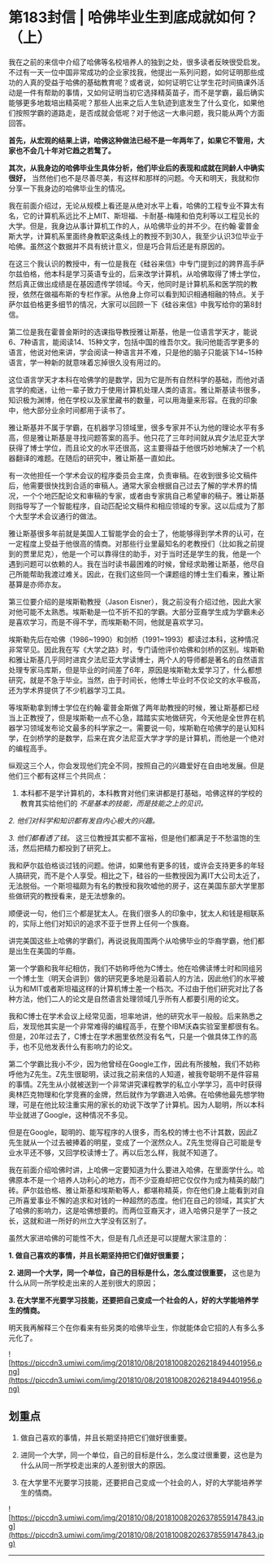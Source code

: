 # 第183封信 | 哈佛毕业生到底成就如何？（上）

我在之前的来信中介绍了哈佛等名校培养人的独到之处，很多读者反映很受启发。不过有一天一位中国非常成功的企业家找我，他提出一系列问题，如何证明那些成功的人真的受益于哈佛的基础教育呢？或者说，如何证明它让学生花时间搞课外活动是一件有帮助的事情，又如何证明当初它选择精英苗子，而不是学霸，最后确实能够更多地栽培出精英呢？那些人出来之后人生轨迹到底发生了什么变化，如果他们按照学霸的道路走，是否成就会低呢？对于他这一大串问题，我只能从两个方面回答。

 **首先，从宏观的结果上讲，哈佛这种做法已经不是一年两年了，如果它不管用，大家也不会几十年对它趋之若鹜了。**

 **其次，从我身边的哈佛毕业生具体分析，他们毕业后的表现和成就在同龄人中确实很好，** 当然他们也不是尽善尽美，有这样和那样的问题。今天和明天，我就和你分享一下我身边的哈佛毕业生的情况。

我在前面介绍过，无论从规模上看还是从绝对水平上看，哈佛的工程专业不算太有名，它的计算机系远比不上MIT、斯坦福、卡耐基-梅隆和伯克利等以工程见长的大学。但是，我身边从事计算机工作的人，从哈佛毕业的并不少。在约翰∙霍普金斯大学，计算机系里面终身教职这条线上的教授不到30人，我至少认识3位毕业于哈佛。虽然这个数据并不具有统计意义，但是巧合背后还是有原因的。

在这三个我认识的教授中，有一位是我在《硅谷来信》中专门提到过的跨界高手萨尔兹伯格，他本科是学习英语专业的，后来改学计算机，从哈佛取得了博士学位，然后真正做出成绩是在基因遗传学领域。今天，他同时是计算机系和医学院的教授，依然在做福布斯的专栏作家。从他身上你可以看到知识相通相融的特点。关于萨尔兹伯格更多细节的情况，大家可以回顾一下《硅谷来信》中我写给你的第8封信。

第二位是我在霍普金斯时的选课指导教授雅让斯基，他是一位语言学天才，能说6、7种语言，能阅读14、15种文字，包括中国的维吾尔文。我问他能否学更多的语言，他说对他来讲，学会阅读一种语言并不难，只是他的脑子只能装下14~15种语言，学一种新的就意味着忘掉很久没有用过的。

这位语言学天才本科在哈佛学的是数学，因为它是所有自然科学的基础，而他对语言学的痴迷，让他一辈子致力于使用计算机处理人类的语言。雅让斯基读书很多，知识极为渊博，他在学校以及家里藏书的数量，可以用海量来形容。在我的印象中，他大部分业余时间都用于读书了。

雅让斯基并不属于学霸，在机器学习领域里，很多专家并不认为他的理论水平有多高，但是雅让斯基是寻找问题答案的高手。他只花了三年时间就从宾夕法尼亚大学获得了博士学位，而且论文的水平还很高，这主要得益于他很巧妙地解决了一个机器翻译的难题。在随后的研究中，雅让斯基一直如此。

有一次他担任一个学术会议的程序委员会主席，负责审稿。在收到很多论文稿件后，他需要很快找到合适的审稿人。通常大家会根据自己过去了解的学术界的情况，一个个地匹配论文和审稿的专家，或者由专家挑自己希望审的稿子。雅让斯基则指导写了一个智能程序，自动匹配论文稿件和相应领域的专家。这以后成为了那个大型学术会议通行的做法。

雅让斯基很多年前就是美国人工智能学会的会士了，他能够得到学术界的认可，在一定程度上受益于他很高的情商。对那些行业里最知名的老教授们（比如我之前提到的贾里尼克），他是一个可以靠得住的助手，对于当时还是学生的我，他是一个遇到问题可以依赖的人。我在当时读书最困难的时候，曾经求助雅让斯基，他尽自己所能帮助我渡过难关。因此，在我们这些同一个课题组的博士生们看来，雅让斯基算是亦师亦友。

第三位要介绍的是埃斯勒教授（Jason Eisner），我之前没有介绍过他，因此大家对他可能不太熟悉。埃斯勒是一位不折不扣的学霸。大部分亚裔学生成为学霸未必是喜欢学习，而是不得不学，而埃斯勒不同，他就是喜欢学习。

埃斯勒先后在哈佛（1986~1990）和剑桥（1991~1993）都读过本科，这种情况非常罕见。因此我在写《大学之路》时，专门请他评价哈佛和剑桥的区别。埃斯勒和雅让斯基几乎同时进宾夕法尼亚大学读博士，两个人的导师都是著名的自然语言处理专家马库斯，但是毕业的时间差了6年，原因是埃斯勒太爱学习了，什么都想研究，就是不急于毕业。当然，由于时间长，他博士毕业时不仅论文的水平极高，还为学术界提供了不少机器学习工具。

等埃斯勒拿到博士学位在约翰∙霍普金斯做了两年助教授的时候，雅让斯基都已经当上正教授了，但是埃斯勒一点不心急，踏踏实实地做研究，今天他是全世界在机器学习领域发布论文最多的科学家之一。需要说一句，埃斯勒在哈佛学的是认知科学，在剑桥学的是数学，后来在宾夕法尼亚大学才学的是计算机，而他是一个绝对的编程高手。

纵观这三个人，你会发现他们完全不同，按照自己的兴趣爱好在自由地发展。但是他们三个都有这样三个共同点：

1. 本科都不是学计算机的，本科教育对他们来讲都是打基础，哈佛这样的学校的教育其实给他们的 *不是基本的技能，而是技能之上的见识。*

 *2. 他们对科学和知识都有发自内心极大的兴趣。*

 *3. 他们都看透了钱。* 这三位教授其实都不富裕，但是他们都满足于不愁温饱的生活，然后把精力都投到了研究上。

我和萨尔兹伯格谈过钱的问题。他讲，如果他有更多的钱，或许会支持更多的年轻人搞研究，而不是个人享受。相比之下，硅谷的一些教授因为离IT大公司太近了，无法脱俗。一个斯坦福颇为有名的教授和我吹嘘他的房子，这在美国东部大学里那些做研究的教授看来，是无法想象的。

顺便说一句，他们三个都是犹太人。在我们很多人的印象中，犹太人和钱是相联系的，实际上他们对知识的追求不亚于世界上任何一个族裔。

讲完美国这些上哈佛的学霸们，再说说我周围两个从哈佛毕业的华裔学霸，他们都是出生在美国的华裔。

第一个学霸和我年纪相仿，我们不妨称呼他为C博士。他在哈佛读博士时和同组另一个博士生（明天会讲到）做的研究更多地是沿着前人的方法，因此他们的水平被认为和MIT或者斯坦福这样的计算机博士差一个档次。不过由于他们研究对比了各种方法，他们二人的论文是自然语言处理领域几乎所有人都要引用的论文。

我和C博士在学术会议上经常见面，坦率地讲，他的研究水平一般般。后来熟悉之后，发现他其实是一个非常难得的编程高手，在整个IBM沃森实验室里都很有名。但是，20年过去了，C博士在学术圈里依然没有名气，只是一个做具体工作的高手，也不见他发表什么有影响力的论文。

第二个学霸比我小不少，因为他曾经在Google工作，因此有所接触，我们不妨称呼他为Z先生。Z先生很聪明，读过我之前来信的人知道，被我夸聪明不是件容易的事情。Z先生从小就被送到一个非常讲究课程教学的私立小学学习，高中时获得奥林匹克物理和化学竞赛的金牌，然后就作为学霸进入哈佛。在哈佛他最先想学物理，可是在他比较注重实用的家长的劝说下改学了计算机。因为人聪明，所以本科毕业就进了Google，这种情况不多见。

但是在Google，聪明的、能写程序的人很多，而名校的博士也不计其数，因此Z先生就从一个过去被捧着的明星，变成了一个泯然众人。Z先生觉得自己可能是专业水平还不够，又回学校读博士了。再以后怎么样，我就不知道了。

我在前面介绍哈佛时讲，上哈佛一定要知道为什么要进入哈佛，在里面学什么。哈佛原本不是一个培养人功利心的地方，而不少亚裔却把它仅仅作为成为精英的敲门砖。萨尔兹伯格、雅让斯基和埃斯勒等人，都堪称精英，你在他们身上能看到对自己所喜爱事业不懈的追求和对钱的一种超然的态度。他们在自己的领域，其实扩大了哈佛的影响力，这是哈佛想要的。而两位亚裔天才，进入哈佛只是学了一技之长，这就和进一所好的州立大学没有区别了。

虽然大家进哈佛的可能性不大，但是有几点还是可以提醒大家注意的：

 **1. 做自己喜欢的事情，并且长期坚持把它们做好很重要；**

 **2. 进同一个大学，同一个单位，自己的目标是什么，怎么度过很重要，** 这也是为什么从同一所学校走出来的人差别很大的原因；

 **3. 在大学里不光要学习技能，还要把自己变成一个社会的人，好的大学能培养学生的情商。**

明天我再解释三个在你看来有些另类的哈佛毕业生，你就能体会它招的人有多么多元化了。

![https://piccdn3.umiwi.com/img/201810/08/201810082026218494401956.png](https://piccdn3.umiwi.com/img/201810/08/201810082026218494401956.png)

## 划重点

1. 做自己喜欢的事情，并且长期坚持把它们做好很重要。

2. 进同一个大学，同一个单位，自己的目标是什么，怎么度过很重要，这也是为什么从同一所学校走出来的人差别很大的原因。

3. 在大学里不光要学习技能，还要把自己变成一个社会的人，好的大学能培养学生的情商。

![https://piccdn3.umiwi.com/img/201810/08/201810082026378559147843.jpg](https://piccdn3.umiwi.com/img/201810/08/201810082026378559147843.jpg)

---
